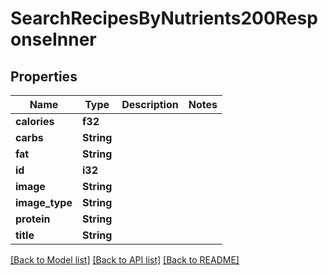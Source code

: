 # SearchRecipesByNutrients200ResponseInner

## Properties

Name | Type | Description | Notes
------------ | ------------- | ------------- | -------------
**calories** | **f32** |  | 
**carbs** | **String** |  | 
**fat** | **String** |  | 
**id** | **i32** |  | 
**image** | **String** |  | 
**image_type** | **String** |  | 
**protein** | **String** |  | 
**title** | **String** |  | 

[[Back to Model list]](../README.md#documentation-for-models) [[Back to API list]](../README.md#documentation-for-api-endpoints) [[Back to README]](../README.md)


